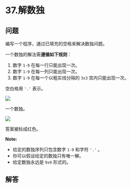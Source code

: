 # 37.解数独

## 问题

编写一个程序，通过已填充的空格来解决数独问题。

一个数独的解法需**遵循如下规则**：

1. 数字 `1-9` 在每一行只能出现一次。
2. 数字 `1-9` 在每一列只能出现一次。
3. 数字 `1-9` 在每一个以粗实线分隔的 `3x3` 宫内只能出现一次。

空白格用 `'.'` 表示。

![](http://upload.wikimedia.org/wikipedia/commons/thumb/f/ff/Sudoku-by-L2G-20050714.svg/250px-Sudoku-by-L2G-20050714.svg.png)

一个数独。

![](http://upload.wikimedia.org/wikipedia/commons/thumb/3/31/Sudoku-by-L2G-20050714_solution.svg/250px-Sudoku-by-L2G-20050714_solution.svg.png)

答案被标成红色。

**Note:**

* 给定的数独序列只包含数字 `1-9` 和字符 `'.'` 。
* 你可以假设给定的数独只有唯一解。
* 给定数独永远是 `9x9` 形式的。



## 解答

